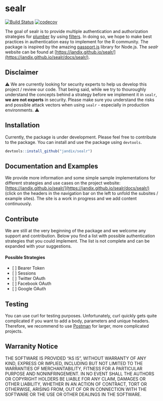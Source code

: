 
<!-- README.md is generated from README.Rmd. Please edit that file -->

# sealr

[![Build
Status](https://travis-ci.org/jandix/sealr.svg?branch=master)](https://travis-ci.org/jandix/sealr)
[![codecov](https://codecov.io/gh/jandix/sealr/branch/master/graph/badge.svg)](https://codecov.io/gh/jandix/sealr)

The goal of sealr is to provide multiple authentication and
authorization strategies for [plumber](https://www.rplumber.io/) by
using
[filters](https://www.rplumber.io/docs/routing-and-input.html#filters).
In doing so, we hope to make best practices in authentication easy to
implement for the R community. The package is inspired by the amazing
[passport.js](http://www.passportjs.org/) library for Node.js. The
*sealr* website can be found at
[https://jandix.github.io/sealr/](https://jandix.github.io/sealr/docs/sealr/).

## Disclaimer

⚠️ We are currently looking for security experts to help us develop this
project / review our code. That being said, while we try to thouroughly
understand the concepts behind a strategy before we implement it in
`sealr`, **we are not experts** in security. Please make sure you
understand the risks and possible attack vectors when using `sealr` -
especially in production environments. ⚠️

## Installation

Currently, the package is under development. Please feel free to
contribute to the package. You can install and use the package using
`devtools`.

``` r
devtools::install_github("jandix/sealr")
```

## Documentation and Examples

We provide more information and some simple sample implementations for
different strategies and use cases on the project website:
[https://jandix.github.io/sealr/](https://jandix.github.io/sealr/docs/sealr/)
(click on the headers in the navigation bar on the left to unfold the
subsites / example sites). The site is a work in progress and we add
content continuously.

## Contribute

We are still at the very beginning of the package and we welcome any
support and contribution. Below you find a list with possible
authentication strategies that you could implement. The list is not
complete and can be expanded with your suggestions.

#### Possible Strategies

  - \[ \] Bearer Token
  - \[ \] Sessions
  - \[ \] Twitter OAuth
  - \[ \] Facebook OAuth
  - \[ \] Google OAuth

## Testing

You can use curl for testing purposes. Unfortunately, curl quickly gets
quite complicated if you want to add a body, parameters and unique
headers. Therefore, we recommend to use
[Postman](https://www.getpostman.com/) for larger, more complicated
projects.

## Warranity Notice

THE SOFTWARE IS PROVIDED “AS IS”, WITHOUT WARRANTY OF ANY KIND, EXPRESS
OR IMPLIED, INCLUDING BUT NOT LIMITED TO THE WARRANTIES OF
MERCHANTABILITY, FITNESS FOR A PARTICULAR PURPOSE AND NONINFRINGEMENT.
IN NO EVENT SHALL THE AUTHORS OR COPYRIGHT HOLDERS BE LIABLE FOR ANY
CLAIM, DAMAGES OR OTHER LIABILITY, WHETHER IN AN ACTION OF CONTRACT,
TORT OR OTHERWISE, ARISING FROM, OUT OF OR IN CONNECTION WITH THE
SOFTWARE OR THE USE OR OTHER DEALINGS IN THE SOFTWARE.
